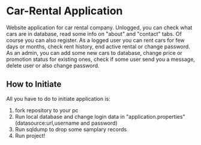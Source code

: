 # Car-Rental Application
 Website application for car rental company. 
 Unlogged, you can check what cars are in database, read some info on "about" and "contact" tabs. Of course you can also register.
 As a logged user you can rent cars for few days or months, check rent history, end active rental or change password.
 As an admin, you can add some new cars to database, change price or promotion status for existing ones, check if some user send you a message, delete user or also change password.


## How to Initiate
All you have to do to initiate application is:
1. fork repository to your pc
2. Run local database and change login data in "application.properties" (datasource:url,username and password)
3. Run sqldump to drop some samplary records
4. Run project!
